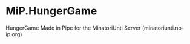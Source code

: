 MiP.HungerGame
==============

HungerGame Made in Pipe for the MinatoriUnti Server (minatoriunti.no-ip.org)
